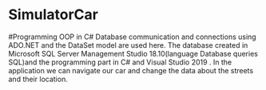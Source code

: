 # SimulatorCar
#Programming OOP in C#
Database communication and connections using ADO.NET and the DataSet model are used here.
The database created in Microsoft SQL Server Management Studio 18.10(language Database queries SQL)and the programming part in C# and Visual Studio 2019 .
In the application we can navigate our car and change the data about the streets and their location.




